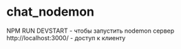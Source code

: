 # chat_nodemon

NPM RUN DEVSTART - чтобы запустить nodemon сервер
<br>
http://localhost:3000/ - доступ к клиенту